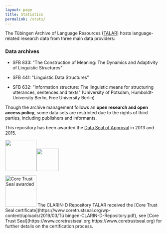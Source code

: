 ```yaml
---
layout: page
title: Statistics
permalink: /stats/
---
```


The Tübingen Archive of Language Resources ([TALAR](https://talar.sfb833.uni-tuebingen.de:8443/erdora/ "Enter Repository")) hosts language-related research data from three main data providers:

### Data archives

* SFB 833: "The Construction of Meaning: The Dynamics and Adaptivity of Linguistic Structures"

* SFB 441: "Linguistic Data Structures"

* SFB 632: "Information structure: The linguistic means for structuring utterances, sentences and
texts" (University of Potsdam, Humboldt-University Berlin, Free University Berlin)

Though the archive management follows an **open research and open access policy**, some data sets
are restricted due to the rights of third parties, including publishers and informants.

This repository has been awarded the [Data Seal of Approval](http://www.datasealofapproval.org "Go to the Data Seal of Approval WebSite") in 2013 and 2015.

<img src="../logos/RTEmagicC_DSA-logo_1_June2010.gif" width="100"><img src="../logos/RTEmagicC_de3482394f.gif" width="72">


<img src="../logos/CoreTrustSeal-logo-150px.jpg" width="100" alt="Core Trust Seal awarded"/>
The CLARIN-D Repository TALAR received the [Core Trust Seal certificate](https://www.coretrustseal.org/wp-content/uploads/2019/03/Tü
bingen-CLARIN-D-Repository.pdf), see [Core Trust Seal](https://www.coretrustseal.org https://www.coretrustseal.org) for further details on the certification process.


